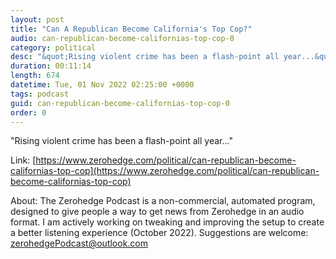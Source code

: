 ```yaml
---
layout: post
title: "Can A Republican Become California's Top Cop?"
audio: can-republican-become-californias-top-cop-0
category: political
desc: "&quot;Rising violent crime has been a flash-point all year...&quot;"
duration: 00:11:14
length: 674
datetime: Tue, 01 Nov 2022 02:25:00 +0000
tags: podcast
guid: can-republican-become-californias-top-cop-0
order: 0
---
```

&quot;Rising violent crime has been a flash-point all year...&quot;

Link: [https://www.zerohedge.com/political/can-republican-become-californias-top-cop](https://www.zerohedge.com/political/can-republican-become-californias-top-cop)

About: The Zerohedge Podcast is a non-commercial, automated program, designed to give people a way to get news from Zerohedge in an audio format.  I am actively working on tweaking and improving the setup to create a better listening experience (October 2022).  Suggestions are welcome: [zerohedgePodcast@outlook.com](mailto:zerohedgePodcast@outlook.com)